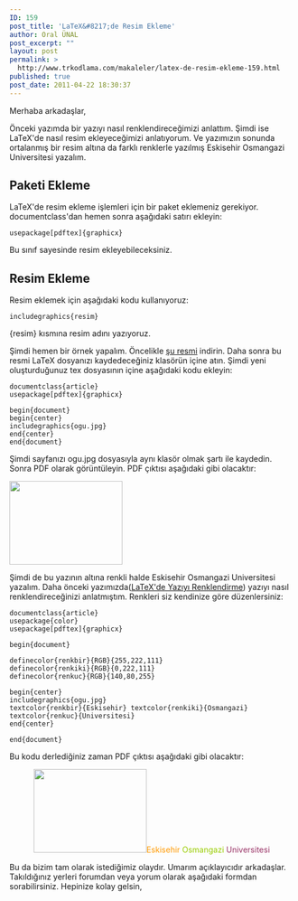 ```yaml
---
ID: 159
post_title: 'LaTeX&#8217;de Resim Ekleme'
author: Oral ÜNAL
post_excerpt: ""
layout: post
permalink: >
  http://www.trkodlama.com/makaleler/latex-de-resim-ekleme-159.html
published: true
post_date: 2011-04-22 18:30:37
---
```

Merhaba arkadaşlar,

Önceki yazımda bir yazıyı nasıl renklendireceğimizi anlattım. Şimdi ise LaTeX'de nasıl resim ekleyeceğimizi anlatıyorum. Ve yazımızın sonunda ortalanmış bir resim altına da farklı renklerle yazılmış Eskisehir Osmangazi Universitesi yazalım.
<h2>Paketi Ekleme</h2>
LaTeX'de resim ekleme işlemleri için bir paket eklemeniz gerekiyor. documentclass'dan hemen sonra aşağıdaki satırı ekleyin:
<pre class="line-numbers"><code class="language-latex">usepackage[pdftex]{graphicx}</code></pre>
Bu sınıf sayesinde resim ekleyebileceksiniz.
<h2>Resim Ekleme</h2>
Resim eklemek için aşağıdaki kodu kullanıyoruz:
<pre class="line-numbers"><code class="language-latex">includegraphics{resim}</code></pre>
{resim} kısmına resim adını yazıyoruz.

Şimdi hemen bir örnek yapalım. Öncelikle <a href="http://www.trkodlama.com/wp-content/uploads/2012/03/ogu.jpg">şu resmi</a> indirin. Daha sonra bu resmi LaTeX dosyanızı kaydedeceğiniz klasörün içine atın. Şimdi yeni oluşturduğunuz tex dosyasının içine aşağıdaki kodu ekleyin:
<pre class="line-numbers"><code class="language-latex">documentclass{article}
usepackage[pdftex]{graphicx}

begin{document}
begin{center}
includegraphics{ogu.jpg}
end{center}
end{document}</code></pre>
Şimdi sayfanızı ogu.jpg dosyasıyla aynı klasör olmak şartı ile kaydedin. Sonra PDF olarak görüntüleyin. PDF çıktısı aşağıdaki gibi olacaktır:

<a href="http://www.trkodlama.com/wp-content/uploads/2012/03/ogu.jpg"><img class="aligncenter size-full wp-image-154" title="ogu" src="http://www.trkodlama.com/wp-content/uploads/2012/03/ogu.jpg" alt="" width="200" height="148" /></a>

Şimdi de bu yazının altına renkli halde Eskisehir Osmangazi Universitesi yazalım. Daha önceki yazımızda(<a title="LaTeX’de Yazıyı Renklendirme" href="http://www.trkodlama.com/diger-diller/latexde-yaziyi-renklendirme-152.html">LaTeX'de Yazıyı Renklendirme</a>) yazıyı nasıl renklendireceğinizi anlatmıştım. Renkleri siz kendinize göre düzenlersiniz:
<pre class="line-numbers"><code class="language-latex">documentclass{article}
usepackage{color}
usepackage[pdftex]{graphicx}

begin{document}

definecolor{renkbir}{RGB}{255,222,111}
definecolor{renkiki}{RGB}{0,222,111}
definecolor{renkuc}{RGB}{140,80,255}

begin{center}
includegraphics{ogu.jpg}
textcolor{renkbir}{Eskisehir} textcolor{renkiki}{Osmangazi} textcolor{renkuc}{Universitesi}
end{center}

end{document}</code></pre>
Bu kodu derlediğiniz zaman PDF çıktısı aşağıdaki gibi olacaktır:
<p style="text-align: center;"><a href="http://www.trkodlama.com/wp-content/uploads/2012/03/ogu.jpg"><img class="aligncenter size-full wp-image-154" title="ogu" src="http://www.trkodlama.com/wp-content/uploads/2012/03/ogu.jpg" alt="" width="200" height="148" /></a><span style="color: #ff9900;">Eskisehir</span> <span style="color: #99cc00;">Osmangazi</span> <span style="color: #993366;">Universitesi</span></p>
Bu da bizim tam olarak istediğimiz olaydır. Umarım açıklayıcıdır arkadaşlar. Takıldığınız yerleri forumdan veya yorum olarak aşağıdaki formdan sorabilirsiniz. Hepinize kolay gelsin,